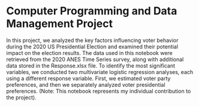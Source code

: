 # Computer Programming and Data Management Project 

In this project, we analyzed the key factors influencing voter behavior during the 2020 US Presidential Election and examined their potential impact on the election results. The data used in this notebook were retrieved from the 2020 ANES Time Series survey, along with additional data stored in the Response.xlsx file.
To identify the most significant variables, we conducted two multivariate logistic regression analyses, each using a different response variable. First, we estimated voter party preferences, and then we separately analyzed voter presidential preferences. (Note: This notebook represents my individual contribution to the project).
